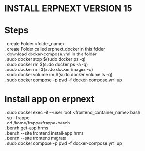 # INSTALL ERPNEXT VERSION 15

# Steps
. create Folder <folder_name> <br/>
. create Folder called erpnext_docker in this folder <br/>
. download docker-compose.yml in this folder <br/>
. sudo docker stop $(sudo docker ps -q) <br/>
. sudo docker rm $(sudo docker ps -a -q) <br/>
. sudo docker rmi $(sudo docker images -q) <br/>
. sudo docker volume rm $(sudo docker volume ls -q) <br/> 
. sudo docker compose -p pwd -f docker-compose.yml up <br/>

# Install app on erpnext

. sudo docker exec -it --user root <frontend_container_name> bash <br/>
. su - frappe <br/>
. cd /home/frappe/frappe-bench <br/>
. bench get-app hrms <br/>
. bench --site frontend install-app hrms <br/>
. bench --site frontend migrate <br/>
. sudo docker compose -p pwd -f docker-compose.yml up <br/>

